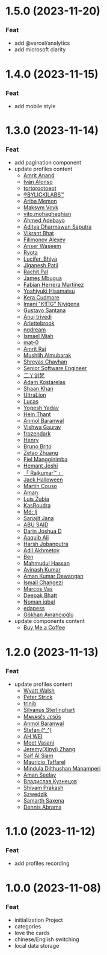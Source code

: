 # 1.5.0 (2023-11-20)

### Feat

+ add @vercel/analytics
+ add microsoft clarity

# 1.4.0 (2023-11-15)

### Feat

+ add mobile style

# 1.3.0 (2023-11-14)

### Feat

+ add pagination component
+ update profiles content
  - [Amrit Anand](https://github.com/aamrits)
  - [Iván Alonso](https://github.com/neverbot)
  - [tortorootoeot](https://github.com/totoroterror)
  - [®️BYLICKILABS™️](https://github.com/bylickilabs)
  - [Ariba Memon](https://github.com/Ariba-memon)
  - [Maksym Vovk](https://github.com/MaksimVovk)
  - [vito.mohagheghian](https://github.com/vito-mohagheghian)
  - [Ahmed Adebayo](https://github.com/Huangdi-599)
  - [Aditya Dharmawan Saputra](https://github.com/adityadees)
  - [Vikrant Bhat](https://github.com/bhatvikrant)
  - [Filimonov Alexey](https://github.com/FilimonovAlexey)
  - [Anser Waseem](https://github.com/anserwaseem)
  - [Ryota](https://github.com/RyotaOku)
  - [Lucifer_Bhiya](https://github.com/Lucifer-00007)
  - [Jiganesh Patil](https://github.com/Jiganesh)
  - [Rachit Pal](https://github.com/Rachit-Pal)
  - [James Mbugua](https://github.com/AwesomeJim)
  - [Fabian Herrera Martinez](https://github.com/FabianHMzz)
  - [Yoshiyuki Hisamatsu](https://github.com/hisasann)
  - [Kera Cudmore](https://github.com/kera-cudmore)
  - [Imani "K!ΠG" Niyigena](https://github.com/ImaniAN)
  - [Gustavo Santana](https://github.com/Gustavosta)
  - [Anuj trivedi](https://github.com/aasn0119)
  - [Arlettebrook](https://github.com/Arlettebrook)
  - [ngdream](https://github.com/ngdream)
  - [Ismael Miah](https://github.com/ismaelmiah)
  - [mat-0](https://github.com/mat-0)
  - [Amrit Raj](https://github.com/amritmaurya1504)
  - [Mushlih Almubarak](https://github.com/mushlih-almubarak)
  - [Shreyas Chavhan](https://github.com/shreyaschavhan)
  - [Senior Software Engineer](https://github.com/Big-Silver)
  - [二丫讲梵](https://github.com/eryajf)
  - [Adam Kostarelas](https://github.com/AdamXweb)
  - [Shaan Khan](https://github.com/ShaanCoding)
  - [UltraLion](https://github.com/UltraLionfr)
  - [Lucas](https://github.com/Somfic)
  - [Yogesh Yadav](https://github.com/yogeshdecodes)
  - [Hein Thant](https://github.com/IndieCoderMM)
  - [Anmol Baranwal](https://github.com/Anmol-Baranwal)
  - [Vishwa Gaurav](https://github.com/VishwaGauravIn)
  - [frozendark](https://github.com/frozendark01)
  - [Henry](https://github.com/henryhkb)
  - [Bruno Brito](https://github.com/brunobritodev)
  - [Zetao Zhuang](https://github.com/zzetao)
  - [Fiel Mangginimba](https://github.com/fiellogramontemangginimba)
  - [Hemant Joshi](https://github.com/mayhemantt)
  - [「 Rajkumar™ 」](https://github.com/Awesome-RJ)
  - [Jack Halloween](https://github.com/jackhallloween21)
  - [Martín Couso](https://github.com/martinCouso)
  - [Aman](https://github.com/king04aman)
  - [Luis Zubia](https://github.com/luigirazum)
  - [KasRoudra](https://github.com/KasRoudra)
  - [Md: Ij](https://github.com/Md-Ij)
  - [Sanajit Jana](https://github.com/sanajitjana)
  - [ABU SAID](https://github.com/said7388)
  - [Darin Joshua D](https://github.com/DarinJoshua-dev)
  - [Aaquib Ali](https://github.com/imaaquibali)
  - [Harsh Jobanputra](https://github.com/harsh2201)
  - [Adil Akhmetov](https://github.com/weeebdev)
  - [Ben](https://github.com/bgonzales17)
  - [Mahmudul Hassan](https://github.com/ProMahmudul)
  - [Avinash Kumar](https://github.com/rock12231)
  - [Aman Kumar Dewangan](https://github.com/amandewatnitrr)
  - [Ismail Changezi](https://github.com/IsmailChangezi)
  - [Marcos Vas](https://github.com/marcos-inja)
  - [Deepak Bhatt](https://github.com/deathook007)
  - [Noman iqbal](https://github.com/thenomaniqbal)
  - [edapess](https://github.com/edapess)
  - [Gökhan Ayrancıoğlu](https://github.com/G-khan)
+ update components content
  - [Buy Me a Coffee](https://www.buymeacoffee.com)

# 1.2.0 (2023-11-13)

### Feat

+ update profiles content
  - [Wyatt Walsh](https://github.com/wyattowalsh)
  - [Peter Strick](https://github.com/PeterStrick)
  - [trinib](https://github.com/trinib)
  - [Silvanus Sterlinghart](https://github.com/FierceMao)
  - [Mᴀɴᴀsᴇ́s Jᴇsᴜ́s](https://github.com/manasesjesus)
  - [Anmol Baranwal](https://github.com/Anmol-Baranwal)
  - [Stefan (^_^)](https://github.com/cornatul)
  - [AH WEI](https://github.com/kwchang0831)
  - [Meet Vasani](https://github.com/D4-80593-meetvasani)
  - [Jeremy(Xinyi) Zhang](https://github.com/Jeremyzzzz)
  - [Saif Al Siam](https://github.com/alsiam)
  - [Mauricio Taffarel](https://github.com/taffarel55)
  - [Mindula Dilthushan Manamperi](https://github.com/Mindula-Dilthushan)
  - [Aman Seelay](https://github.com/ImSeelay)
  - [Владислав Кузнецов](https://github.com/SmithyVL)
  - [Shivam Prakash](https://github.com/Shivam171)
  - [Szwedzik](https://github.com/szwedzik)
  - [Samarth Saxena](https://github.com/SamarthSaxena10)
  - [Dennis Abrams](https://github.com/dennisabrams)

# 1.1.0 (2023-11-12)

### Feat

+ add profiles recording

# 1.0.0 (2023-11-08)

### Feat

+ initialization Project
+ categories
+ love the cards
+ chinese/English switching
+ local data storage
